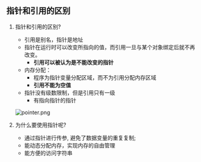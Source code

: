 ## 指针和引用的区别

1. 指针和引用的区别?

   + 引用是别名，指针是地址
   + 指针在运行时可以改变所指向的值，而引用一旦与某个对象绑定后就不再改变。
     + **引用可以被认为是不能改变的指针**
   + 内存分配：
     + 程序为指针变量分配区域，而不为引用分配内存区域
     + **引用不能为空值**
   + 指针没有级数限制，但是引用只有一级
     + 有指向指针的指针

   ![pointer.png](https://github.com/quronghui/Embedded-written-reference/blob/master/C/photo/pointer.png)

2. 为什么要使用指针呢?

   + 通过指针进行传参, 避免了数据变量的重复复制;
   + 能动态分配内存，实现内存的自由管理
   + 能方便的访问字符串